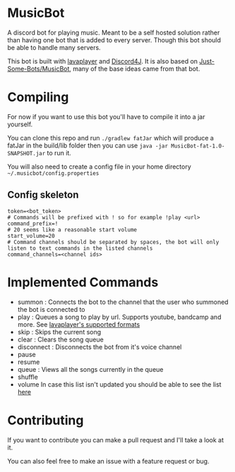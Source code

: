 # MusicBot
A discord bot for playing music. Meant to be a self hosted solution rather than having one bot that is added to every server. Though this bot should be able to handle many servers.

This bot is built with [lavaplayer](https://github.com/sedmelluq/lavaplayer) and [Discord4J](https://github.com/Discord4J/Discord4J). It is also based on [Just-Some-Bots/MusicBot](https://github.com/Just-Some-Bots/MusicBot), many of the base ideas came from that bot.

# Compiling
For now if you want to use this bot you'll have to compile it into a jar yourself.

You can clone this repo and run `./gradlew fatJar` which will produce a fatJar in the build/lib folder then you can use `java -jar MusicBot-fat-1.0-SNAPSHOT.jar` to run it.

You will also need to create a config file in your home directory `~/.musicbot/config.properties`

## Config skeleton
```
token=<bot_token>
# Commands will be prefixed with ! so for example !play <url>
command_prefix=!
# 20 seems like a reasonable start volume
start_volume=20
# Command channels should be separated by spaces, the bot will only listen to text commands in the listed channels
command_channels=<channel ids>
```

# Implemented Commands
- summon : Connects the bot to the channel that the user who summoned the bot is connected to
- play <url> : Queues a song to play by url. Supports youtube, bandcamp and more. See [lavaplayer's supported formats](https://github.com/sedmelluq/lavaplayer/blob/master/README.md#supported-formats)
- skip : Skips the current song
- clear : Clears the song queue
- disconnect : Disconnects the bot from it's voice channel
- pause 
- resume
- queue : Views all the songs currently in the queue
- shuffle
- volume <number>
In case this list isn't updated you should be able to see the list [here](https://github.com/pheonic/MusicBot/blob/master/src/main/kotlin/xyz/pheonic/musicbot/Listener.kt#L37)

# Contributing
If you want to contribute you can make a pull request and I'll take a look at it. 

You can also feel free to make an issue with a feature request or bug.
